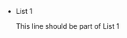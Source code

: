 - List 1 <span data-source-line="0" class="source-line list-item-line" style="margin:0;"></span>

    This line should be part of List 1


<p data-source-line="3" class="source-line empty-line final-line end-of-document" style="margin:0;"></p>

